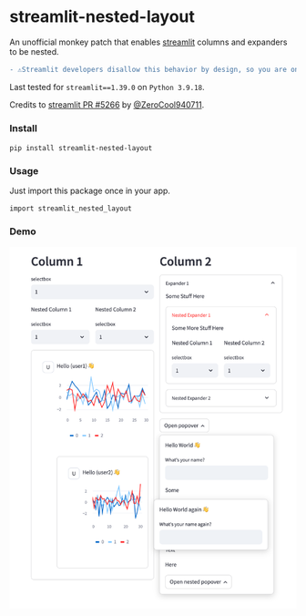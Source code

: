 # streamlit-nested-layout
An unofficial monkey patch that enables [streamlit](https://github.com/streamlit/streamlit) columns and expanders to be nested.

```diff
- ⚠️Streamlit developers disallow this behavior by design, so you are on your own if you encounter issues using this package!⚠️
```

Last tested for `streamlit==1.39.0` on `Python 3.9.18`.

Credits to [streamlit PR #5266](https://github.com/streamlit/streamlit/pull/5266) by [@ZeroCool940711](https://github.com/ZeroCool940711).

### Install
```
pip install streamlit-nested-layout
```

### Usage
Just import this package once in your app.

```
import streamlit_nested_layout
```

### Demo
![Demo](https://raw.githubusercontent.com/joy13975/streamlit-nested-layout/main/images/demo.png)